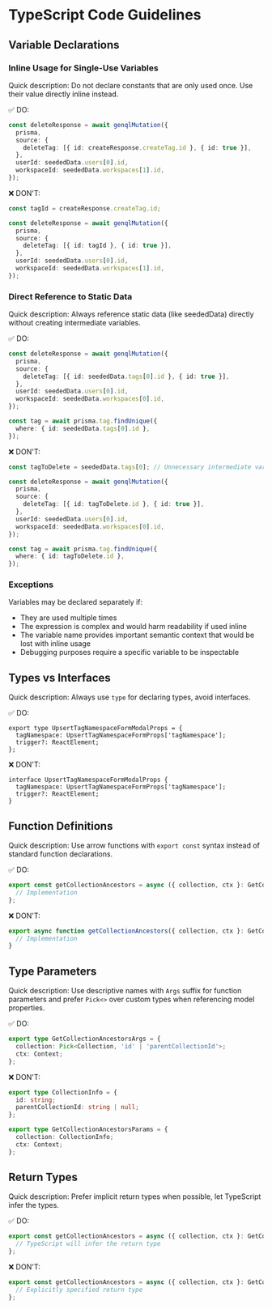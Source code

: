 # TypeScript Code Guidelines

## Variable Declarations

### Inline Usage for Single-Use Variables

Quick description: Do not declare constants that are only used once. Use their value directly inline instead.

✅ DO:

```typescript
const deleteResponse = await genqlMutation({
  prisma,
  source: {
    deleteTag: [{ id: createResponse.createTag.id }, { id: true }],
  },
  userId: seededData.users[0].id,
  workspaceId: seededData.workspaces[1].id,
});
```

❌ DON'T:

```typescript
const tagId = createResponse.createTag.id;

const deleteResponse = await genqlMutation({
  prisma,
  source: {
    deleteTag: [{ id: tagId }, { id: true }],
  },
  userId: seededData.users[0].id,
  workspaceId: seededData.workspaces[1].id,
});
```

### Direct Reference to Static Data

Quick description: Always reference static data (like seededData) directly without creating intermediate variables.

✅ DO:

```typescript
const deleteResponse = await genqlMutation({
  prisma,
  source: {
    deleteTag: [{ id: seededData.tags[0].id }, { id: true }],
  },
  userId: seededData.users[0].id,
  workspaceId: seededData.workspaces[0].id,
});

const tag = await prisma.tag.findUnique({
  where: { id: seededData.tags[0].id },
});
```

❌ DON'T:

```typescript
const tagToDelete = seededData.tags[0]; // Unnecessary intermediate variable

const deleteResponse = await genqlMutation({
  prisma,
  source: {
    deleteTag: [{ id: tagToDelete.id }, { id: true }],
  },
  userId: seededData.users[0].id,
  workspaceId: seededData.workspaces[0].id,
});

const tag = await prisma.tag.findUnique({
  where: { id: tagToDelete.id },
});
```

### Exceptions

Variables may be declared separately if:

- They are used multiple times
- The expression is complex and would harm readability if used inline
- The variable name provides important semantic context that would be lost with inline usage
- Debugging purposes require a specific variable to be inspectable

## Types vs Interfaces

Quick description: Always use `type` for declaring types, avoid interfaces.

✅ DO:

```tsx
export type UpsertTagNamespaceFormModalProps = {
  tagNamespace: UpsertTagNamespaceFormProps['tagNamespace'];
  trigger?: ReactElement;
};
```

❌ DON'T:

```tsx
interface UpsertTagNamespaceFormModalProps {
  tagNamespace: UpsertTagNamespaceFormProps['tagNamespace'];
  trigger?: ReactElement;
}
```

## Function Definitions

Quick description: Use arrow functions with `export const` syntax instead of standard function declarations.

✅ DO:

```typescript
export const getCollectionAncestors = async ({ collection, ctx }: GetCollectionAncestorsArgs) => {
  // Implementation
};
```

❌ DON'T:

```typescript
export async function getCollectionAncestors({ collection, ctx }: GetCollectionAncestorsArgs): Promise<string[]> {
  // Implementation
}
```

## Type Parameters

Quick description: Use descriptive names with `Args` suffix for function parameters and prefer `Pick<>` over custom types when referencing model properties.

✅ DO:

```typescript
export type GetCollectionAncestorsArgs = {
  collection: Pick<Collection, 'id' | 'parentCollectionId'>;
  ctx: Context;
};
```

❌ DON'T:

```typescript
export type CollectionInfo = {
  id: string;
  parentCollectionId: string | null;
};

export type GetCollectionAncestorsParams = {
  collection: CollectionInfo;
  ctx: Context;
};
```

## Return Types

Quick description: Prefer implicit return types when possible, let TypeScript infer the types.

✅ DO:

```typescript
export const getCollectionAncestors = async ({ collection, ctx }: GetCollectionAncestorsArgs) => {
  // TypeScript will infer the return type
};
```

❌ DON'T:

```typescript
export const getCollectionAncestors = async ({ collection, ctx }: GetCollectionAncestorsArgs): Promise<string[]> => {
  // Explicitly specified return type
};
```
